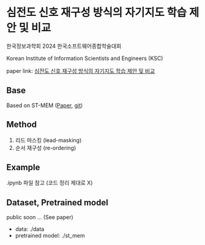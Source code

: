 # 심전도 신호 재구성 방식의 자기지도 학습 제안 및 비교
한국정보과학회 2024 한국소프트웨어종합학술대회

Korean Institute of Information Scientists and Engineers (KSC)

paper link: [심전도 신호 재구성 방식의 자기지도 학습 제안 및 비교](https://www.dbpia.co.kr/journal/articleDetail?nodeId=NODE12041847)

## Base
Based on ST-MEM ([Paper](https://arxiv.org/pdf/2402.09450), [git](https://github.com/bakqui/ST-MEM?tab=readme-ov-file))

## Method
1. 리드 마스킹 (lead-masking)
2. 순서 재구성 (re-ordering)

## Example
.ipynb 파일 참고 (코드 정리 제대로 X)

## Dataset, Pretrained model
public soon ... (See paper)
- data: ./data
- pretrained model: ./st_mem
